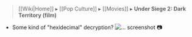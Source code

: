 > [[Wiki|Home]] ▸ [[Pop Culture]] ▸ [[Movies]] ▸ **Under Siege 2: Dark Territory (film)**

* Some kind of "hexidecimal" decryption?
![… screenshot 📷](https://web.archive.org/web/20191110010907if_/https://i.imgur.com/vBXkR7O.jpg)
